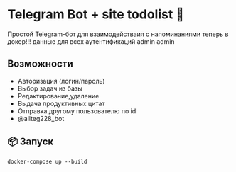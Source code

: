 # Telegram Bot + site  todolist 📲

Простой Telegram-бот для взаимодействаия с напоминаниями теперь в докер!!!
данные для всех аутентификаций admin admin

## Возможности
- Авторизация (логин/пароль)
- Выбор задач из базы
- Редактирование,удаление
- Выдача продуктивных цитат
- Отправка другому пользователю по id
- @allteg228_bot

## 📦 Запуск

```
docker-compose up --build
